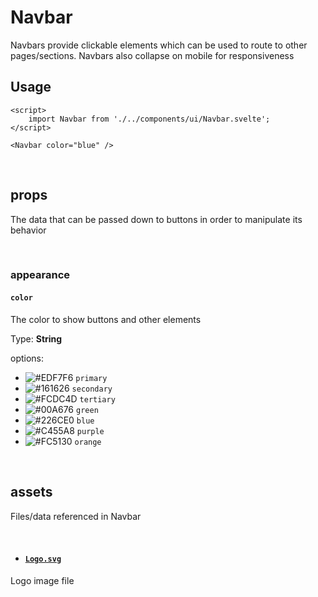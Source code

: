 # Navbar

Navbars provide clickable elements which can be used to route to other pages/sections. Navbars also collapse on mobile for responsiveness
<br/>

## Usage

```svelte
<script>
	import Navbar from './../components/ui/Navbar.svelte';
</script>

<Navbar color="blue" />
```

<br/>

## props
The data that can be passed down to buttons in order to manipulate its behavior

<br/>

### appearance


#### `color`
The color to show buttons and other elements

Type: <strong>String</strong>

options:

- ![#EDF7F6](https://via.placeholder.com/15/EDF7F6/000000?text=+) `primary`
- ![#161626](https://via.placeholder.com/15/161626/000000?text=+) `secondary`
- ![#FCDC4D](https://via.placeholder.com/15/FCDC4D/000000?text=+) `tertiary`
- ![#00A676](https://via.placeholder.com/15/00A676/000000?text=+) `green`
- ![#226CE0](https://via.placeholder.com/15/226CE0/000000?text=+) `blue`
- ![#C455A8](https://via.placeholder.com/15/C455A8/000000?text=+) `purple`
- ![#FC5130](https://via.placeholder.com/15/FC5130/000000?text=+) `orange`

<br/>

## assets
Files/data referenced in Navbar

<br/>

- #### [`Logo.svg`](https://github.com/Yes-Marketing/landing/blob/master/public/images/Logo.svg)
Logo image file

<br/>
